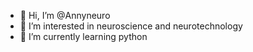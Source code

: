 - 👋 Hi, I’m @Annyneuro
- 👀 I’m interested in neuroscience and neurotechnology
- 🌱 I’m currently learning python


<!---
Annyneuro/Annyneuro is a ✨ special ✨ repository because its `README.md` (this file) appears on your GitHub profile.
You can click the Preview link to take a look at your changes.
--->
